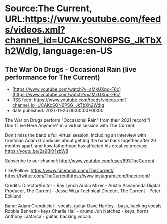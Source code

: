 # Source:The Current, URL:https://www.youtube.com/feeds/videos.xml?channel_id=UCAKcSON6PSG_JkTbXh2WdIg, language:en-US

## The War On Drugs - Occasional Rain (live performance for The Current)
 - [https://www.youtube.com/watch?v=aMkUXpc-F6c](https://www.youtube.com/watch?v=aMkUXpc-F6c)
 - RSS feed: https://www.youtube.com/feeds/videos.xml?channel_id=UCAKcSON6PSG_JkTbXh2WdIg
 - date published: 2021-11-25 00:00:00+00:00

The War on Drugs perform "Occasional Rain" from their 2021 record "I Don't Live Here Anymore" in a virtual session with The Current. 

Don't miss the band's full virtual session, including an interview with frontman Adam Granduciel about getting the band back together after 20 months apart, and how fatherhood has affected his creative process: https://youtu.be/2a9BKt1zbW8

Subscribe to our channel:
http://www.youtube.com/user/893TheCurrent

Like/Follow:
https://www.facebook.com/TheCurrent/​​​​
https://twitter.com/TheCurrent​​​​
https://www.instagram.com/thecurrent/

Credits:
Director/Editor - Ray Lynch
Audio Mixer - Austin Asvanonda 
Digital Producer, The Current - Jesse Wiza
Technical Director, The Current - Peter Ecklund

Band:
Adam Granduciel - vocals, guitar
Dave Hartley - bass, backing vocals
Robbie Bennett - keys
Charlie Hall - drums
Jon Natchez - keys, horns
Anthony LaMarca - guitar, backing vocals

